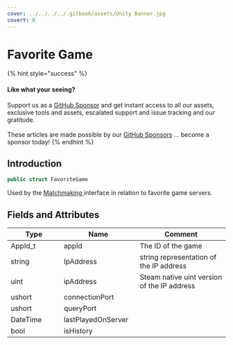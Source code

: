 ```yaml
---
cover: ../../../../.gitbook/assets/Unity Banner.jpg
coverY: 0
---
```


# Favorite Game

{% hint style="success" %}
#### Like what your seeing?

Support us as a [GitHub Sponsor](../../../../become-a-sponsor/) and get instant access to all our assets, exclusive tools and assets, escalated support and issue tracking and our gratitude.\
\
These articles are made possible by our [GitHub Sponsors](../../../../become-a-sponsor/) ... become a sponsor today!
{% endhint %}

## Introduction

```csharp
public struct FavoriteGame
```

Used by the [Matchmaking ](../../api-extensions/matchmaking.client.md)interface in relation to favorite game servers.

## Fields and Attributes

<table><thead><tr><th width="187.56643368118847">Type</th><th width="183.36921690104845">Name</th><th width="375.82373346952215">Comment</th></tr></thead><tbody><tr><td>AppId_t</td><td>appId</td><td>The ID of the game</td></tr><tr><td>string</td><td>IpAddress</td><td>string representation of the IP address</td></tr><tr><td>uint</td><td>ipAddress</td><td>Steam native uint version of the IP address</td></tr><tr><td>ushort</td><td>connectionPort</td><td></td></tr><tr><td>ushort</td><td>queryPort</td><td></td></tr><tr><td>DateTime</td><td>lastPlayedOnServer</td><td></td></tr><tr><td>bool</td><td>isHistory</td><td></td></tr></tbody></table>

